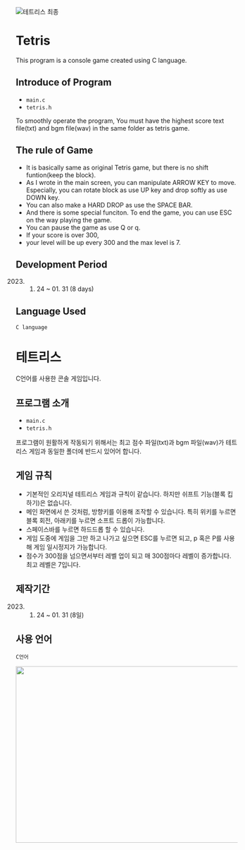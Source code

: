 ![테트리스 최종](https://github.com/eccho03/Tetris/assets/108281892/af1bc479-fe6d-4252-9b3e-beb4fdcf6b14)

# Tetris
This program is a console game created using C language. 

## Introduce of Program
- `main.c`
- `tetris.h`

To smoothly operate the program, You must have the highest score text file(txt) and bgm file(wav) in the same folder as tetris game.

## The rule of Game
- It is basically same as original Tetris game, but there is no shift funtion(keep the block).
- As I wrote in the main screen, you can manipulate ARROW KEY to move. Especially, you can rotate block as use UP key and drop softly as use DOWN key.
- You can also make a HARD DROP as use the SPACE BAR.
- And there is some special funciton. To end the game, you can use ESC on the way playing the game. 
- You can pause the game as use Q or q.
- If your score is over 300, 
- your level will be up every 300 and the max level is 7.

## Development Period
2023. 01. 24 ~ 01. 31 (8 days)

## Language Used
`C language`



# 테트리스
C언어를 사용한 콘솔 게임입니다.

## 프로그램 소개
- `main.c`
- `tetris.h`

프로그램이 원활하게 작동되기 위해서는 최고 점수 파일(txt)과 bgm 파일(wav)가 테트리스 게임과 동일한 폴더에 반드시 있어어 합니다.

## 게임 규칙
- 기본적인 오리지널 테트리스 게임과 규칙이 같습니다. 하지만 쉬프트 기능(블록 킵하기)은 없습니다.
- 메인 화면에서 쓴 것처럼, 방향키를 이용해 조작할 수 있습니다. 특히 위키를 누르면 블록 회전, 아래키를 누르면 소프트 드롭이 가능합니다.
- 스페이스바를 누르면 하드드롭 할 수 있습니다.
- 게임 도중에 게임을 그만 하고 나가고 싶으면 ESC를 누르면 되고, p 혹은 P를 사용해 게임 일시정지가 가능합니다.
- 점수가 300점을 넘으면서부터 레벨 업이 되고 매 300점마다 레벨이 증가합니다. 최고 레벨은 7입니다.

## 제작기간
2023. 01. 24 ~ 01. 31 (8일)

## 사용 언어
`C언어`

<img src="https://github.com/eccho03/Tetris/assets/108281892/4f5beaae-4531-4635-8046-50e56eb01abb" width="800" height="400">

